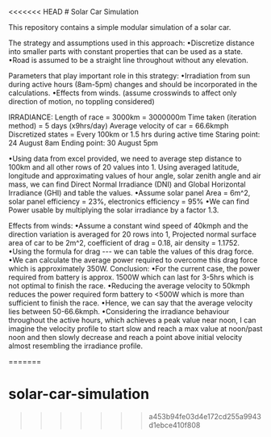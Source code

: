 <<<<<<< HEAD
\# Solar Car Simulation

This repository contains a simple modular simulation of a solar car.

The strategy and assumptions used in this approach:
•Discretize distance into smaller parts with constant properties that can be used as a state.
•Road is assumed to be a straight line throughout without any elevation.

Parameters that play important role in this strategy:
•Irradiation from sun during active hours (8am-5pm) changes and should be incorporated in the calculations.
•Effects from winds. (assume crosswinds to affect only direction of motion, no toppling considered)


IRRADIANCE:
Length of race = 3000km = 3000000m
Time taken (iteration method) = 5 days (x9hrs/day)
Average velocity of car = 66.6kmph
Discretized states = Every 100km or 1.5 hrs during active time
Staring point: 24 August 8am
Ending point: 30 August 5pm


•Using data from excel provided, we need to average step distance to 100km and all other rows of 20 values into 1. Using averaged latitude, longitude and approximating values of hour angle, solar zenith angle and air mass, we can find Direct Normal Irradiance (DNI) and Global Horizontal Irradiance (GHI) and table the values.
•Assume solar panel Area = 6m^2, solar panel efficiency = 23%, electronics efficiency = 95%
•We can find Power usable by multiplying the solar irradiance by a factor 1.3.


Effects from winds:
•Assume a constant wind speed of 40kmph and the direction variation is averaged for 20 rows into 1, Projected normal surface area of car to be 2m^2, coefficient of drag = 0.18, air density = 1.1752.
•Using the formula for drag --- we can table the values of this drag force.
•We can calculate the average power required to overcome this drag force which is approximately 350W.
Conclusion:
•For the current case, the power required from battery is approx. 1500W which can last for 3-5hrs which is not optimal to finish the race.
•Reducing the average velocity to 50kmph reduces the power required form battery to <500W which is more than sufficient to finish the race. 
•Hence, we can say that the average velocity lies between 50-66.6kmph.
•Considering the irradiance behaviour throughout the active hours, which achieves a peak value near noon, I can imagine the velocity profile to start slow and reach a max value at noon/past noon and then slowly decrease and reach a point above initial velocity almost resembling the irradiance profile.


=======
# solar-car-simulation
>>>>>>> a453b94fe03d4e172cd255a9943d1ebce410f808
